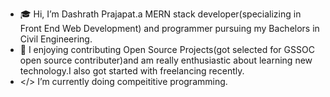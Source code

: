 - 🎓 Hi, I’m Dashrath Prajapat.a MERN stack developer(specializing in Front End Web Development) and programmer pursuing my Bachelors in Civil Engineering.
- 👀 I enjoying contributing Open Source Projects(got selected for GSSOC open source contributer)and am really enthusiastic about learning new technology.I also got started with freelancing recently.
- </> I’m currently doing compeititive programming.



